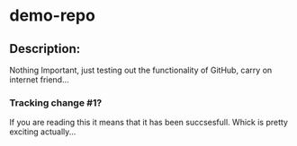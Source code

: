 # demo-repo

## Description:

Nothing Important, just testing out the functionality of GitHub, carry on internet friend...

### Tracking change #1?

If you are reading this it means that it has been succsesfull. Whick is pretty exciting actually...
